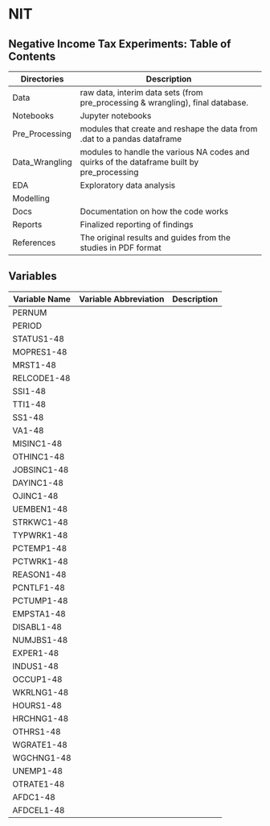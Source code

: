 # NIT
## Negative Income Tax Experiments: Table of Contents  
Directories | Description
------------|-----------
Data | raw data, interim data sets (from pre_processing & wrangling), final database.
Notebooks | Jupyter notebooks
Pre_Processing | modules that create and reshape the data from .dat to a pandas dataframe
Data_Wrangling | modules to handle the various NA codes and quirks of the dataframe built by pre_processing
EDA | Exploratory data analysis
Modelling |
Docs | Documentation on how the code works
Reports | Finalized reporting of findings
References | The original results and guides from the studies in PDF format

## Variables
Variable Name | Variable Abbreviation | Description
------------|-----------|-----------
| PERNUM | 
| PERIOD |
| STATUS1-48 | 
|MOPRES1-48 |
|MRST1-48 |
|RELCODE1-48 |
|SSI1-48 |
|TTI1-48 |
|SS1-48 |
|VA1-48 |
|MISINC1-48 | 
|OTHINC1-48 |
|JOBSINC1-48 |
|DAYINC1-48 
|OJINC1-48 
|UEMBEN1-48 
|STRKWC1-48 
|TYPWRK1-48 
|PCTEMP1-48
|PCTWRK1-48 
|REASON1-48 
|PCNTLF1-48 
|PCTUMP1-48 
|EMPSTA1-48 
|DISABL1-48 
|NUMJBS1-48 
|EXPER1-48 
|INDUS1-48 
|OCCUP1-48 
|WKRLNG1-48 
|HOURS1-48 
|HRCHNG1-48 
|OTHRS1-48 
|WGRATE1-48 
|WGCHNG1-48 
|UNEMP1-48 
|OTRATE1-48 
|AFDC1-48 
|AFDCEL1-48

